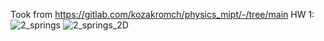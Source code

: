 Took from https://gitlab.com/kozakromch/physics_mipt/-/tree/main
HW 1:
![2_springs](https://github.com/Overbyaka/mipt_physics/assets/27295020/33d2f5a0-81c5-4d03-8ac9-976ed59e58c8)
![2_springs_2D](https://github.com/Overbyaka/mipt_physics/assets/27295020/89e285be-3ed7-49af-97fb-1cab3fa96dca)


